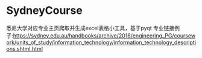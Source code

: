 # SydneyCourse
悉尼大学对应专业主页爬取并生成excel表格小工具，基于pyqt
专业链接例子:https://sydney.edu.au/handbooks/archive/2016/engineering_PG/coursework/units_of_study/information_technology/information_technology_descriptions.shtml.html

